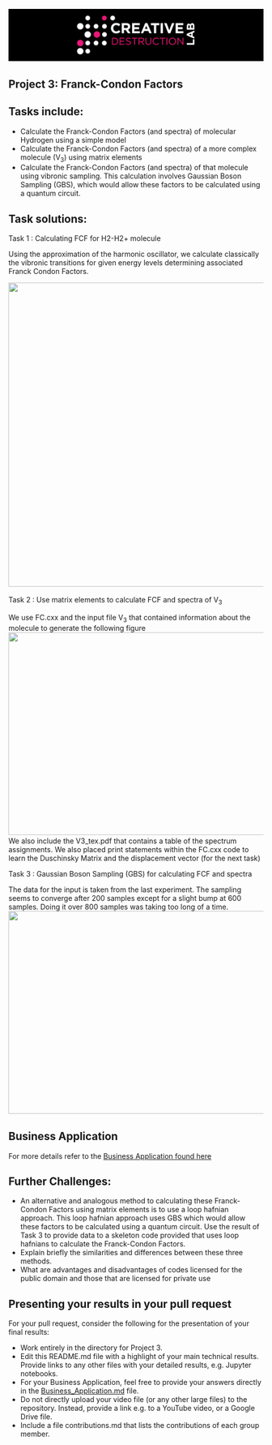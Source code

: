 ![CDL 2020 Cohort Project](../figures/CDL_logo.jpg)
## Project 3: Franck-Condon Factors

## Tasks include:
* Calculate the Franck-Condon Factors (and spectra) of molecular Hydrogen using a simple model
* Calculate the Franck-Condon Factors (and spectra) of a more complex molecule (V<sub>3</sub>) using matrix elements
* Calculate the Franck-Condon Factors (and spectra) of that molecule using vibronic sampling. This calculation involves Gaussian Boson Sampling (GBS), which would allow these factors to be calculated using a quantum circuit.

## Task solutions:

Task 1 : Calculating FCF for H2-H2+ molecule

Using the approximation of the harmonic oscillator, we calculate classically the vibronic transitions for given energy levels determining associated Franck Condon Factors. 

<img src="https://github.com/Week3-Group1-CDL2020/CohortProject_2020/blob/master/Project_3_Franck_Condon_Factors/H2_FCF.png" width="800" height="600">



Task 2 : Use matrix elements to calculate FCF and spectra of V<sub>3</sub>

We use FC.cxx and the input file V<sub>3</sub> that contained information about the molecule to generate the following figure
<img src="https://github.com/Week3-Group1-CDL2020/CohortProject_2020/blob/master/Project_3_Franck_Condon_Factors/Task2_plot.png"  width="800" height="400">
We also include the V3_tex.pdf that contains a table of the spectrum assignments. We also placed print statements within the FC.cxx code to learn the Duschinsky Matrix and the displacement vector (for the next task)



Task 3 : Gaussian Boson Sampling (GBS) for calculating FCF and spectra

The data for the input is taken from the last experiment. The sampling seems to converge after 200 samples except for a slight bump at 600 samples. Doing it over 800 samples was taking too long of a time.
<img src="https://github.com/Week3-Group1-CDL2020/CohortProject_2020/blob/master/Project_3_Franck_Condon_Factors/Task3_plot.png" width="800" height="400">

## Business Application
For more details refer to the [Business Application found here](./Business_Application.md)

## Further Challenges:
* An alternative and analogous method to calculating these Franck-Condon Factors using matrix elements is to use a loop hafnian approach. This loop hafnian approach uses GBS which would allow these factors to be calculated using a quantum circuit. Use the result of Task 3 to provide data to a skeleton code provided that uses loop hafnians to calculate the Franck-Condon Factors.
* Explain briefly the similarities and differences between these three methods.
* What are advantages and disadvantages of codes licensed for the public domain and those that are licensed for private use


## Presenting your results in your pull request
For your pull request, consider the following for the presentation of your final results:
- Work entirely in the directory for Project 3.
- Edit this README.md file with a highlight of your main technical results.  Provide links to any other files with your detailed results, e.g. Jupyter notebooks.
- For your Business Application, feel free to provide your answers directly in the 
[Business_Application.md](./Business_Application.md) file.
- Do not directly upload your video file (or any other large files) to the repository.  Instead, provide a link e.g. to a YouTube video, or a Google Drive file.
- Include a file contributions.md that lists the contributions of each group member.
